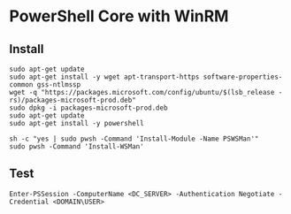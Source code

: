 # PowerShell Core with WinRM

## Install
```shell
sudo apt-get update
sudo apt-get install -y wget apt-transport-https software-properties-common gss-ntlmssp
wget -q "https://packages.microsoft.com/config/ubuntu/$(lsb_release -rs)/packages-microsoft-prod.deb"
sudo dpkg -i packages-microsoft-prod.deb
sudo apt-get update
sudo apt-get install -y powershell

sh -c "yes | sudo pwsh -Command 'Install-Module -Name PSWSMan'"
sudo pwsh -Command 'Install-WSMan'
```

## Test
`Enter-PSSession -ComputerName <DC_SERVER> -Authentication Negotiate -Credential <DOMAIN\USER>`